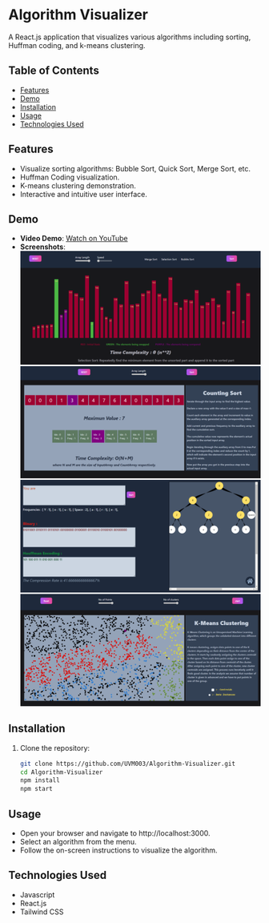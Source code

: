 # Algorithm Visualizer

A React.js application that visualizes various algorithms including sorting, Huffman coding, and k-means clustering.

## Table of Contents
- [Features](#features)
- [Demo](#demo)
- [Installation](#installation)
- [Usage](#usage)
- [Technologies Used](#technologies-used)


## Features
- Visualize sorting algorithms: Bubble Sort, Quick Sort, Merge Sort, etc.
- Huffman Coding visualization.
- K-means clustering demonstration.
- Interactive and intuitive user interface.

## Demo
- **Video Demo**: [Watch on YouTube]([https://youtu.be/g-XsRAVVCTk])
- **Screenshots**:
  ![Sorting Algorithm](screenshots/bubbleSort.png)
  ![Counting Sort](screenshots/countingSort.png)
  ![Huffman Coding](screenshots/huffman.png)
  ![K-means Clustering](screenshots/kmeans.png)

## Installation
1. Clone the repository:
   ```bash
   git clone https://github.com/UVM003/Algorithm-Visualizer.git
   cd Algorithm-Visualizer
   npm install
   npm start
   
## Usage
- Open your browser and navigate to http://localhost:3000.
- Select an algorithm from the menu.
- Follow the on-screen instructions to visualize the algorithm.

## Technologies Used
- Javascript
- React.js
- Tailwind CSS

